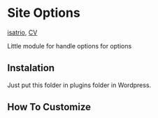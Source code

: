 # Site Options

[isatrio](https://twitter/@isatrio), [CV](http://lab.linkaran.com/my-css-cv)

Little module for handle options for options

## Instalation

Just put this folder in plugins folder in Wordpress.

## How To Customize